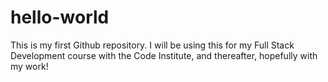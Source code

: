 # hello-world
This is my first Github repository. 
I will be using this for my Full Stack Development course with the Code Institute, and thereafter, hopefully with my work!

